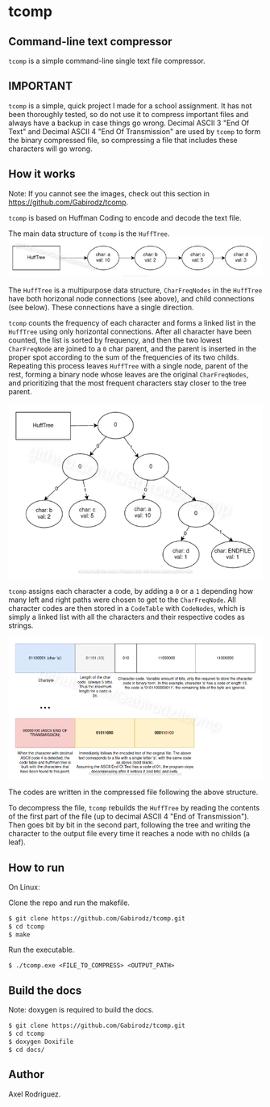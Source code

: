 # tcomp

## Command-line text compressor

`tcomp` is a simple command-line single text file compressor.

## IMPORTANT

`tcomp` is a simple, quick project I made for a school assignment. It has not been thoroughly tested, so do not use it to compress important files and
always have a backup in case things go wrong. Decimal ASCII 3 "End Of Text" and Decimal ASCII 4 "End Of Transmission" are used by `tcomp` to form the binary compressed file, so compressing a file that includes these characters will go wrong.

## How it works

Note: If you cannot see the images, check out this section in https://github.com/Gabirodz/tcomp.

`tcomp` is based on Huffman Coding to encode and decode the text file.

The main data structure of `tcomp` is the `HuffTree`.
![desc1](https://github.com/Gabirodz/tcomp/blob/main/docs/img/desc1.png)

The `HuffTree` is a multipurpose data structure, `CharFreqNodes` in the
`HuffTree` have both horizonal node connections (see above), and child connections (see below).
These connections have a single direction.

`tcomp` counts the frequency of each character and forms a linked list in the `HuffTree` using 
only horizontal connections. After all character have been counted, the list is sorted by frequency,
and then the two lowest `CharFreqNode` are joined to a `0` char parent, and the parent is inserted in
the proper spot according to the sum of the frequencies of its two childs. Repeating this process
leaves `HuffTree` with a single node, parent of the rest, forming a binary node whose leaves are the original `CharFreqNodes`, and
prioritizing that the most frequent characters stay closer to the tree parent.

![desc2](https://github.com/Gabirodz/tcomp/blob/main/docs/img/desc2.png)

`tcomp` assigns each character a code, by adding a `0` or a `1` depending how many left and right paths were chosen to 
get to the `CharFreqNode`. All character codes are then stored in a `CodeTable` with `CodeNodes`, which is simply a linked
list with all the characters and their respective codes as strings. 

![desc3](https://github.com/Gabirodz/tcomp/blob/main/docs/img/desc3.png)

The codes are written in the compressed file following the above structure.

To decompress the file, `tcomp` rebuilds the `HuffTree` by reading the contents of the first part of the file (up to decimal ASCII 4 "End of Transmission"). 
Then goes bit by bit in the second part, following the tree and writing the character to the output file every time it reaches a node with no childs (a leaf).

## How to run

On Linux:

Clone the repo and run the makefile.

```
$ git clone https://github.com/Gabirodz/tcomp.git
$ cd tcomp
$ make
```


Run the executable.

```
$ ./tcomp.exe <FILE_TO_COMPRESS> <OUTPUT_PATH>
```

## Build the docs

Note: doxygen is required to build the docs.

```
$ git clone https://github.com/Gabirodz/tcomp.git
$ cd tcomp
$ doxygen Doxifile
$ cd docs/
```

## Author
Axel Rodriguez.
